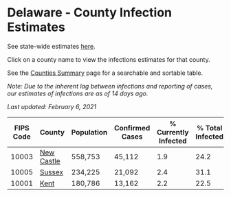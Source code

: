 # Delaware - County Infection Estimates

See state-wide estimates [here](/infections/us-de).

Click on a county name to view the infections estimates for that county.

See the [Counties Summary](/infections/summary-counties) page for a searchable and sortable table.

*Note: Due to the inherent lag between infections and reporting of cases, our estimates of infections are as of 14 days ago.*

*Last updated: February 6, 2021*

|   FIPS Code |                   County |   Population |   Confirmed Cases |   % Currently Infected |   % Total Infected |
|-------------|--------------------------|--------------|-------------------|------------------------|--------------------|
|       10003 | [New Castle](new-castle) |      558,753 |            45,112 |                    1.9 |               24.2 |
|       10005 |         [Sussex](sussex) |      234,225 |            21,092 |                    2.4 |               31.1 |
|       10001 |             [Kent](kent) |      180,786 |            13,162 |                    2.2 |               22.5 |